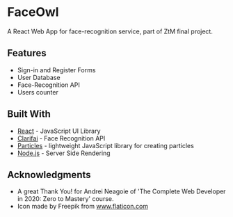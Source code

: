 # FaceOwl

A React Web App for face-recognition service, part of ZtM final project.

## Features

* Sign-in and Register Forms
* User Database
* Face-Recognition API
* Users counter

## Built With

* [React](http://https://reactjs.org/) - JavaScript UI Library
* [Clarifai](https://www.clarifai.com/) - Face Recognition API
* [Particles](https://vincentgarreau.com/particles.js/) -  lightweight JavaScript library for creating particles
* [Node.js](https://nodejs.org/api/) - Server Side Rendering

## Acknowledgments

* A great Thank You! for Andrei Neagoie of 'The Complete Web Developer in 2020: Zero to Mastery' course.
* Icon made by Freepik from www.flaticon.com
